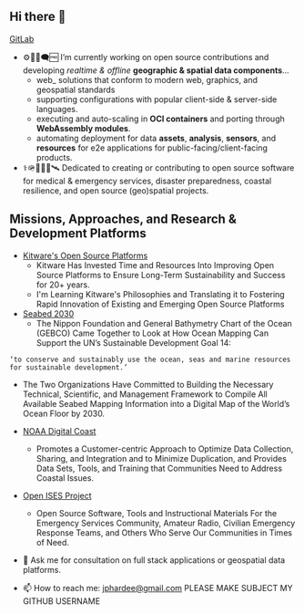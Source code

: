 ## Hi there 👋
[GitLab](https://gitlab.com/jph6366)
- ⚙️🐧📂🗨️🆓 I’m currently working on open source contributions and developing _realtime & offline_ **geographic & spatial data components**...
    -  web_ solutions that conform to modern web, graphics, and geospatial standards
    - supporting configurations with popular client-side & server-side languages.
    - executing and auto-scaling in **OCI containers** and porting through **WebAssembly modules**.
    - automating deployment for data **assets**, **analysis**, **sensors**, and **resources** for e2e applications for public-facing/client-facing products.
- ⚕️🪖🛟🪸🩻🛰️ Dedicated to creating or contributing to open source software for medical & emergency services, disaster preparedness, coastal resilience, and open source (geo)spatial projects.

## Missions, Approaches, and Research & Development Platforms

- [Kitware's Open Source Platforms](https://www.kitware.com/open-philosophy/)
    - Kitware Has Invested Time and Resources Into Improving Open Source Platforms to Ensure Long-Term Sustainability and Success for 20+ years.
    - I'm Learning Kitware's Philosophies and Translating it to Fostering Rapid Innovation of Existing and Emerging Open Source Platforms
- [Seabed 2030](https://seabed2030.org/)
    - The Nippon Foundation and General Bathymetry Chart of the Ocean (GEBCO) Came Together to Look at How Ocean Mapping Can Support the UN’s Sustainable Development Goal 14: 

```‘to conserve and sustainably use the ocean, seas and marine resources for sustainable development.’```

-  The Two Organizations Have Committed to Building the Necessary Technical, Scientific, and Management Framework to Compile All Available Seabed Mapping Information into a Digital Map of the World’s Ocean Floor by 2030.
- [NOAA Digital Coast](https://coast.noaa.gov/digitalcoast/)
    - Promotes a Customer-centric Approach to Optimize Data Collection, Sharing, and Integration and to Minimize Duplication, and Provides Data Sets, Tools, and Training that Communities Need to Address Coastal Issues.
- [Open ISES Project](https://openises.sourceforge.net/)
    - Open Source Software, Tools and Instructional Materials For the Emergency Services Community, Amateur Radio, Civilian Emergency Response Teams, and Others Who Serve Our Communities in Times of Need.


- 💬 Ask me for consultation on full stack applications or geospatial data platforms.
- 📫 How to reach me: jphardee@gmail.com PLEASE MAKE SUBJECT MY GITHUB USERNAME
<!--
**jph6366/jph6366** is a ✨ _special_ ✨ repository because its `README.md` (this file) appears on your GitHub profile.

Here are some ideas to get you started:

-->

